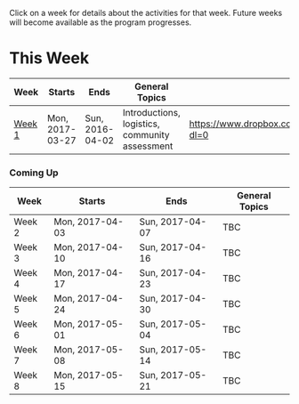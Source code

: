Click on a week for details about the activities for that week. Future weeks will become available as the program progresses.

# This Week

Week                      | Starts            | Ends             | General Topics                                   | :movie_camera:
---                       | ---               | ---              | ---                                              | ---
[Week 1](todos/week-1.md) | Mon, 2017-03-27  | Sun, 2016-04-02  | Introductions, logistics, community assessment   | https://www.dropbox.com/s/3anmr8othdfa2vy/29thMarch2017Spring.mp4?dl=0

### Coming Up

Week                      | Starts            | Ends             | General Topics
---                       | ---               | ---              | ---
Week 2                    | Mon, 2017-04-03   | Sun, 2017-04-07  | TBC
Week 3                    | Mon, 2017-04-10   | Sun, 2017-04-16  | TBC
Week 4                    | Mon, 2017-04-17   | Sun, 2017-04-23  | TBC
Week 5                    | Mon, 2017-04-24   | Sun, 2017-04-30  | TBC
Week 6                    | Mon, 2017-05-01   | Sun, 2017-05-04  | TBC
Week 7                    | Mon, 2017-05-08   | Sun, 2017-05-14  | TBC
Week 8                    | Mon, 2017-05-15   | Sun, 2017-05-21  | TBC
